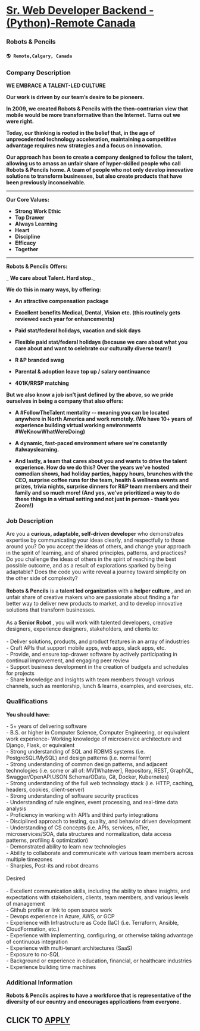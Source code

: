 # [Sr. Web Developer Backend - (Python)-Remote Canada](https://www.remotewlb.com/apply/sr-web-developer-backend-python-remote-canada)  
### Robots & Pencils  
#### `🌎 Remote,Calgary, Canada`  

### **Company Description**

 **WE EMBRACE A TALENT-LED CULTURE**

 **Our work is driven by our team’s desire to be pioneers.**

 **In 2009, we created Robots & Pencils with the then-contrarian view that mobile would be more transformative than the Internet. Turns out we were right.**

 **Today, our thinking is rooted in the belief that, in the age of unprecedented technology acceleration, maintaining a competitive advantage requires new strategies and a focus on innovation.**

 **Our approach has been to create a company designed to follow the talent, allowing us to amass an unfair share of hyper-skilled people who call Robots & Pencils home. A team of people who not only develop innovative solutions to transform businesses, but also create products that have been previously inconceivable.**

 ****

**Our Core Values:**

  *  **Strong Work Ethic**
  *  **Top Drawer**
  *  **Always Learning**
  *  **Heart**
  *  **Discipline**
  *  **Efficacy**
  *  **Together**

 ****

**Robots & Pencils Offers:**

 _ **We care about Talent. Hard stop.**_

 **We do this in many ways, by offering:**

  *  **An attractive compensation package**

  *  **Excellent benefits Medical, Dental, Vision etc. (this routinely gets reviewed each year for enhancements)**

  *  **Paid stat/federal holidays, vacation and sick days**

  *  **Flexible paid stat/federal holidays (because we care about what you care about and want to celebrate our culturally diverse team!)**

  *  **R &P branded swag**

  *  **Parental & adoption leave top up / salary continuance**

  *  **401K/RRSP matching**

**But we also know a job isn’t just defined by the above, so we pride ourselves in being a company that also offers:**

  *  **A #FollowTheTalent mentality -- meaning you can be located anywhere in North America and work remotely. (We have 10+ years of experience building virtual working environments #WeKnowWhatWereDoing)**

  *  **A dynamic, fast-paced environment where we’re constantly #alwayslearning.**

  *  **And lastly, a team that cares about you and wants to drive the talent experience. How do we do this? Over the years we’ve hosted comedian shows, had holiday parties, happy hours, brunches with the CEO, surprise coffee runs for the team, health & wellness events and prizes, trivia nights, surprise dinners for R&P team members and their family and so much more! (And yes, we’ve prioritized a way to do these things in a virtual setting and not just in person - thank you Zoom!)**

###  **Job Description**

Are you a **curious, adaptable, self-driven developer** who demonstrates expertise by communicating your ideas clearly, and respectfully to those around you? Do you accept the ideas of others, and change your approach in the spirit of learning, and of shared principles, patterns, and practices? Do you challenge the ideas of others in the spirit of reaching the best possible outcome, and as a result of explorations sparked by being adaptable? Does the code you write reveal a journey toward simplicity on the other side of complexity?  
​  
**Robots & Pencils** is a **talent led organization** with a **helper culture** , and an unfair share of creative makers who are passionate about finding a far better way to deliver new products to market, and to develop innovative solutions that transform businesses.  
​  
As a **Senior Robot** , you will work with talented developers, creative designers, experience designers, stakeholders, and clients to:  
​  
\- Deliver solutions, products, and product features in an array of industries  
\- Craft APIs that support mobile apps, web apps, slack apps, etc.  
\- Provide, and ensure top-drawer software by actively participating in continual improvement, and engaging peer review  
\- Support business development in the creation of budgets and schedules for projects  
\- Share knowledge and insights with team members through various channels, such as mentorship, lunch & learns, examples, and exercises, etc.

###  **Qualifications**

 **You should have:**

\- 5+ years of delivering software  
\- B.S. or higher in Computer Science, Computer Engineering, or equivalent work experience- Working knowledge of microservice architecture and Django, Flask, or equivalent  
\- Strong understanding of SQL and RDBMS systems (i.e. PostgreSQL/MySQL) and design patterns (i.e. normal form)  
\- Strong understanding of common design patterns, and adjacent technologies (i.e. some or all of: MV[Whatever], Repository, REST, GraphQL, Swagger/OpenAPI/JSON Schema/OData, Git, Docker, Kubernetes)  
\- Strong understanding of the full web technology stack (i.e. HTTP, caching, headers, cookies, client-server)  
\- Strong understanding of software security practices  
\- Understanding of rule engines, event processing, and real-time data analysis  
\- Proficiency in working with API’s and third party integrations  
\- Disciplined approach to testing, quality, and behavior driven development  
\- Understanding of CS concepts (i.e. APIs, services, nTier, microservices/SOA, data structures and normalization, data access patterns, profiling & optimization)  
\- Demonstrated ability to learn new technologies  
\- Ability to collaborate and communicate with various team members across multiple timezones  
\- Sharpies, Post-its and robot dreams  
​  
Desired  
​  
\- Excellent communication skills, including the ability to share insights, and expectations with stakeholders, clients, team members, and various levels of management  
\- Github profile or link to open source work  
\- Devops experience in Azure, AWS, or GCP  
\- Experience with Infrastructure as Code (IaC) (i.e. Terraform, Ansible, CloudFormation, etc.)  
\- Experience with implementing, configuring, or otherwise taking advantage of continuous integration  
\- Experience with multi-tenant architectures (SaaS)  
\- Exposure to no-SQL  
\- Background or experience in education, financial, or healthcare industries  
\- Experience building time machines

###  **Additional Information**

 **Robots & Pencils aspires to have a workforce that is representative of the diversity of our country and encourages applications from everyone.**

  
## CLICK TO [APPLY](https://www.remotewlb.com/apply/sr-web-developer-backend-python-remote-canada)

